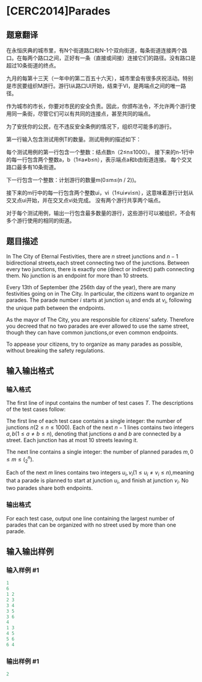 # [CERC2014]Parades

## 题意翻译

在永恒庆典的城市里，有N个街道路口和N-1个双向街道，每条街道连接两个路口。在每两个路口之间，正好有一条（直接或间接）连接它们的路径。没有路口是超过10条街道的终点。

九月的每第十三天（一年中的第二百五十六天），城市里会有很多庆祝活动。特别是市民要组织M游行。游行I从路口UI开始，结束于VI，是两端点之间的唯一路径。

作为城市的市长，你要对市民的安全负责。因此，你颁布法令，不允许两个游行使用同一条街，尽管它们可以有共同的连接点，甚至共同的端点。

为了安抚你的公民，在不违反安全条例的情况下，组织尽可能多的游行。

第一行输入包含测试用例T的数量。测试用例的描述如下：

每个测试用例的第一行包含一个整数：结点数n（2≤n≤1000）。 接下来的n-1行中的每一行包含两个整数a，b（1≤a≠b≤n），表示端点a和b由街道连接。 每个交叉路口最多有10条街道。

下一行包含一个整数：计划游行的数量m(0≤m≤(n / 2))。

接下来的m行中的每一行包含两个整数ui，vi（1≤ui≠vi≤n），这意味着游行计划从交叉点ui开始，并在交叉点vi处完成。 没有两个游行共享两个端点。

对于每个测试用例，输出一行包含最多数量的游行，这些游行可以被组织，不会有多个游行使用的相同的街道。

## 题目描述

In The City of Eternal Festivities, there are $n$ street junctions and $n-1$ bidirectional streets,each street connecting two of the junctions. Between every two junctions, there is exactly one (direct or indirect) path connecting them. No junction is an endpoint for more than 10 streets.

Every 13th of September (the 256th day of the year), there are many festivities going on in The City. In particular, the citizens want to organize $m$ parades. The parade number $i$ starts at junction $u_i$ and ends at $v_i$, following the unique path between the endpoints.

As the mayor of The City, you are responsible for citizens’ safety. Therefore you decreed that no two parades are ever allowed to use the same street, though they can have common junctions,or even common endpoints.

To appease your citizens, try to organize as many parades as possible, without breaking the safety regulations.

## 输入输出格式

### 输入格式

The first line of input contains the number of test cases $T$. The descriptions of the test cases follow:

The first line of each test case contains a single integer: the number of junctions $n(2 \le n \le 1000)$. Each of the next $n - 1$ lines contains two integers $a, b(1 \le a ≠ b \le n)$, denoting that junctions $a$ and $b$ are connected by a street. Each junction has at most $10$ streets leaving it.

The next line contains a single integer: the number of planned parades $m, 0 \le m \le (_2^n)$.

Each of the next $m$ lines contains two integers $u_i, v_i (1 \le u_i ≠ v_i \le n)$,meaning that a parade is planned to start at junction $u_i$, and finish at junction $v_i$. No two parades share both endpoints.

### 输出格式

For each test case, output one line containing the largest number of parades that can be organized with no street used by more than one parade.

## 输入输出样例

### 输入样例 #1

```cpp
1
6
1 2
2 3
3 4
3 5
3 6
4
1 3
4 5
5 6
6 4
```


### 输出样例 #1

```cpp
2
```


